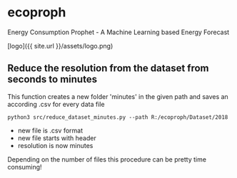 # ecoproph
Energy Consumption Prophet - A Machine Learning based Energy Forecast

[logo]({{ site.url }}/assets/logo.png)

## Reduce the resolution from the dataset from seconds to minutes
This function creates a new folder 'minutes' in the given path and saves
an according .csv for every data file
```
python3 src/reduce_dataset_minutes.py --path R:/ecoproph/Dataset/2018
```
- new file is .csv format
- new file starts with header
- resolution is now minutes

Depending on the number of files this procedure can be pretty time consuming!

